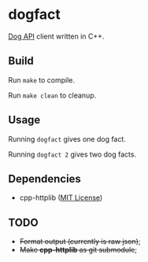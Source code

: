 # dogfact
[Dog API](https://kinduff.github.io/dog-api/) client written in C++.

## Build
Run `make` to compile.

Run `make clean` to cleanup.

## Usage
Running `dogfact` gives one dog fact.

Running `dogfact 2` gives two dog facts.

## Dependencies
- cpp-httplib ([MIT License](https://github.com/yhirose/cpp-httplib/blob/master/LICENSE))

## TODO
- ~~Format output (currently is raw json)~~;
- ~~Make **cpp-httplib** as git submodule~~;
